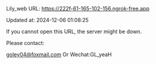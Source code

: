 Lily_web URL: https://222f-61-165-102-156.ngrok-free.app

Updated at: 2024-12-06 01:08:25

If you cannot open this URL, the server might be down.

Please contact: 

goley04@foxmail.com Or Wechat:GL_yeaH